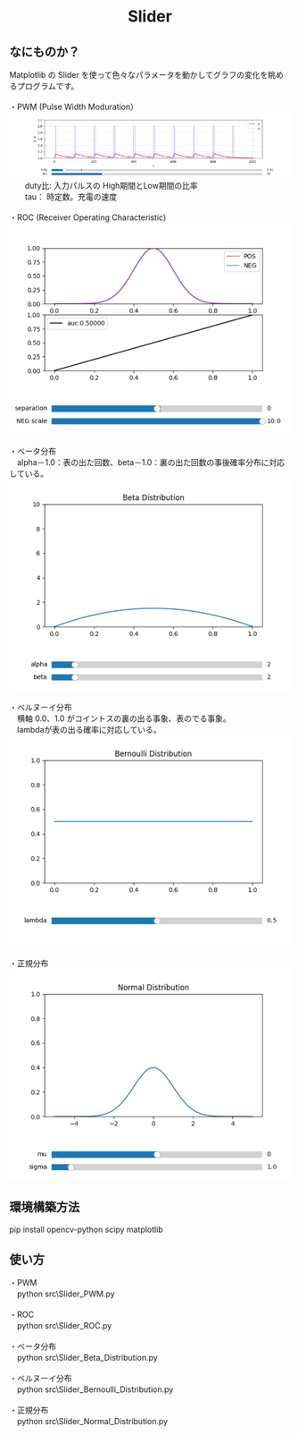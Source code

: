 <html lang="ja">
    <head>
        <meta charset="utf-8" />
    </head>
    <body>
        <h1><center>Slider</center></h1>
        <h2>なにものか？</h2>
        <p>
            Matplotlib の Slider を使って色々なパラメータを動かしてグラフの変化を眺めるプログラムです。<br>
            <br>
            ・PWM (Pulse Width Moduration）<br>
            <img src="images/PWM.gif"><br>
            　　duty比: 入力パルスの High期間とLow期間の比率<br>
            　　tau：   時定数。充電の速度<br>
            <br>
            ・ROC (Receiver Operating Characteristic)<br>
            <img src="images/ROC.gif"><br>
            <br>
            ・ベータ分布<br>
            　alpha－1.0：表の出た回数、beta－1.0：裏の出た回数の事後確率分布に対応している。<br>
            <img src="images/beta.gif"><br>
            <br>
            ・ベルヌーイ分布<br>
            　横軸 0.0、1.0 がコイントスの裏の出る事象、表のでる事象。<br>
            　lambdaが表の出る確率に対応している。<br>
            <img src="images/Bernoulli.gif"><br>
            <br>
            ・正規分布<br>
            <img src="images/normal.gif"><br>
        </p>
        <h2>環境構築方法</h2>
        <p>
            pip install opencv-python scipy matplotlib
        </p>
        <h2>使い方</h2>
        <p>
            ・PWM<br>
            　python src\Slider_PWM.py<br>
            <br>
            ・ROC<br>
            　python src\Slider_ROC.py<br>
            <br>
            ・ベータ分布<br>
            　python src\Slider_Beta_Distribution.py<br>
            <br>
            ・ベルヌーイ分布<br>
            　python src\Slider_Bernoulli_Distribution.py<br>
            <br>
            ・正規分布<br>
            　python src\Slider_Normal_Distribution.py<br>
            <br>
        </p>
    </body>
</html>
